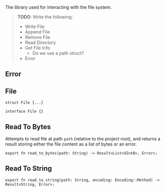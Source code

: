 The library used for interacting with the file system.

> **TODO**: Write the following:
> - Write File
> - Append File
> - Remove File
> - Read Directory
> - Get File Info
>   - Do we use a path struct?
> - Error

## Error

## File
```
struct File {...}

interface File {}

```

## Read To Bytes

Attempts to read file at path `path` (relative to the project root), and returns a result storing either the file content as a list of bytes or an error.

```
export fn read_to_bytes(path: String) -> Result<List<UInt8>, Error>;
```

## Read To String

```
export fn read_to_string(path: String, encoding: Encoding::Method) -> Result<String, Error>;
```

